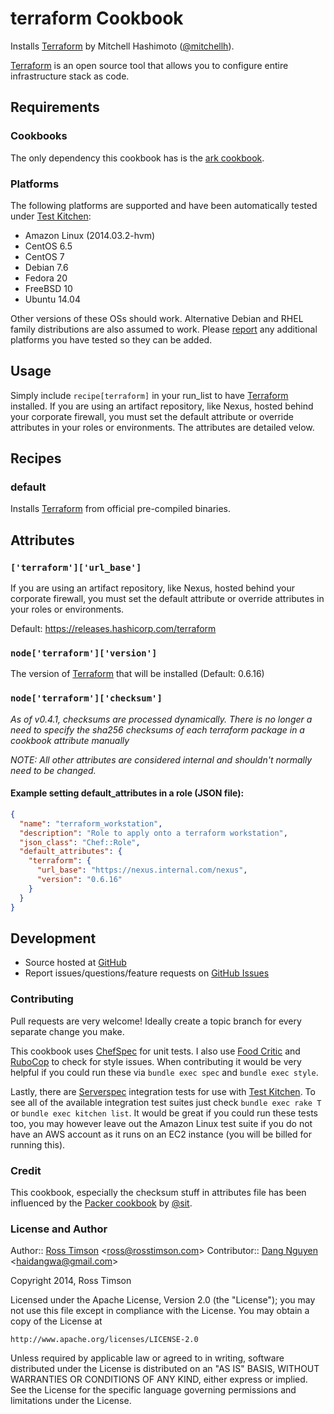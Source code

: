 terraform Cookbook
==================

Installs [Terraform][terraform] by Mitchell Hashimoto
([@mitchellh](https://github.com/mitchellh)).

[Terraform][terraform] is an open source tool that allows you to
configure entire infrastructure stack as code.

Requirements
------------

### Cookbooks

The only dependency this cookbook has is the [ark
cookbook](https://supermarket.getchef.com/cookbooks/ark).

### Platforms

The following platforms are supported and have been automatically tested under
[Test Kitchen][testkitchen]:

* Amazon Linux (2014.03.2-hvm)
* CentOS 6.5
* CentOS 7
* Debian 7.6
* Fedora 20
* FreeBSD 10
* Ubuntu 14.04

Other versions of these OSs should work. Alternative Debian and RHEL
family distributions are also assumed to work. Please [report][issues]
any additional platforms you have tested so they can be added.

Usage
-----

Simply include `recipe[terraform]` in your run_list to have
[Terraform][terraform] installed. If you are using an artifact repository, like Nexus, hosted behind your corporate firewall, you must set the default attribute or override attributes in your roles or environments. The attributes are detailed velow.

Recipes
-------

### default

Installs [Terraform][terraform] from official pre-compiled binaries.

Attributes
----------

### `['terraform']['url_base']`

If you are using an artifact repository, like Nexus, hosted behind your corporate firewall, you must set the default attribute or override attributes in your roles or environments.

Default: https://releases.hashicorp.com/terraform


### `node['terraform']['version']`

The version of [Terraform][terraform] that will be installed (Default: 0.6.16)

### `node['terraform']['checksum']`

_As of v0.4.1, checksums are processed dynamically. There is no longer a need to specify the sha256 checksums of each terraform package in a cookbook attribute manually_

_NOTE: All other attributes are considered internal and shouldn't
normally need to be changed._


#### Example setting default_attributes in a role (JSON file):

```json
{
  "name": "terraform_workstation",
  "description": "Role to apply onto a terraform workstation",
  "json_class": "Chef::Role",
  "default_attributes": {
    "terraform": {
      "url_base": "https://nexus.internal.com/nexus",
      "version": "0.6.16"
    }
  }
}
```


Development
-----------

* Source hosted at [GitHub][repo]
* Report issues/questions/feature requests on [GitHub Issues][issues]

### Contributing

Pull requests are very welcome! Ideally create a topic branch for every
separate change you make.

This cookbook uses [ChefSpec][chefspec] for unit tests. I also use [Food
Critic][foodcritic] and [RuboCop][rubocop] to check for style issues.
When contributing it would be very helpful if you could run these via
`bundle exec spec` and `bundle exec style`.

Lastly, there are [Serverspec][serverspec] integration tests for
use with [Test Kitchen][testkitchen]. To see all of the available
integration test suites just check `bundle exec rake T` or `bundle exec
kitchen list`. It would be great if you could run these tests too, you
may however leave out the Amazon Linux test suite if you do not have
an AWS account as it runs on an EC2 instance (you will be billed for
running this).

### Credit

This cookbook, especially the checksum stuff in
attributes file has been influenced by the [Packer
cookbook](https://supermarket.getchef.com/cookbooks/packer) by
[@sit](https://github.com/sit).

### License and Author

Author:: [Ross Timson][rosstimson]
<[ross@rosstimson.com](mailto:ross@rosstimson.com)>
Contributor:: [Dang Nguyen][haidangwa]
<[haidangwa@gmail.com](mailto:haidangwa@gmail.com)>

Copyright 2014, Ross Timson

Licensed under the Apache License, Version 2.0 (the "License");
you may not use this file except in compliance with the License.
You may obtain a copy of the License at

    http://www.apache.org/licenses/LICENSE-2.0

Unless required by applicable law or agreed to in writing, software
distributed under the License is distributed on an "AS IS" BASIS,
WITHOUT WARRANTIES OR CONDITIONS OF ANY KIND, either express or implied.
See the License for the specific language governing permissions and
limitations under the License.


[rosstimson]:         https://github.com/rosstimson
[haidangwa]:          https://github.com/haidangwa
[repo]:               https://github.com/rosstimson/chef-terraform
[issues]:             https://github.com/rosstimson/chef-terraform/issues
[terraform]:          http://www.terraform.io
[chefspec]:           https://github.com/sethvargo/chefspec
[foodcritic]:         https://github.com/acrmp/foodcritic
[rubocop]:            https://github.com/bbatsov/rubocop
[serverspec]:         https://github.com/serverspec/serverspec
[testkitchen]:        https://github.com/test-kitchen/test-kitchen

